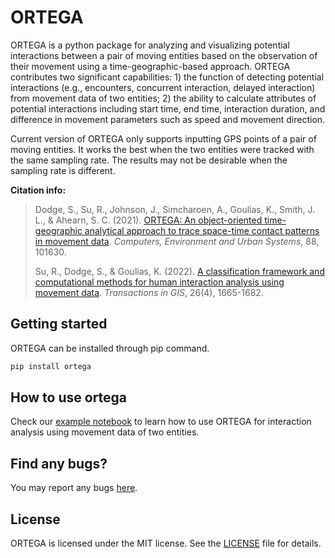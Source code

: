 # ORTEGA

ORTEGA is a python package for analyzing and visualizing potential interactions between a pair of moving entities based on the observation of their movement using a time-geographic-based approach.
ORTEGA contributes two significant capabilities: 1) the function of detecting potential interactions (e.g., encounters, concurrent interaction, delayed interaction) from movement data of two entities;  2) the ability to calculate attributes of potential interactions including start time, end time, interaction duration, and difference in movement parameters such as speed and movement direction.

Current version of ORTEGA only supports inputting GPS points of a pair of moving entities. It works the best when the two entities were tracked with the same sampling rate. The results may not be desirable when the sampling rate is different.

**Citation info:**
> Dodge, S., Su, R., Johnson, J., Simcharoen, A., Goulias, K., Smith, J. L., & Ahearn, S. C. (2021). [ORTEGA: An object-oriented time-geographic analytical approach to trace space-time contact patterns in movement data](https://www.sciencedirect.com/science/article/pii/S0198971521000375). *Computers, Environment and Urban Systems*, 88, 101630.
> 
> Su, R., Dodge, S., & Goulias, K. (2022). [A classification framework and computational methods for human interaction analysis using movement data](https://onlinelibrary.wiley.com/doi/full/10.1111/tgis.12960). *Transactions in GIS*, 26(4), 1665-1682.



## Getting started
ORTEGA can be installed through pip command. 
```bash
pip install ortega
```
## How to use ortega

Check our [example notebook](https://github.com/move-ucsb/ORTEGA/blob/main/examples/example.ipynb) to learn how to use ORTEGA for interaction analysis using movement data of two entities.


[//]: # (```bash)
[//]: # (pip install --index-url https://test.pypi.org/simple/ --extra-index-url https://pypi.org/simple ortega)
[//]: # (```)

## Find any bugs?

You may report any bugs [here](https://github.com/move-ucsb/ORTEGA/issues).

## License
ORTEGA is licensed under the MIT license. See the [LICENSE](https://github.com/move-ucsb/ORTEGA/blob/main/LICENSE) file for details.

